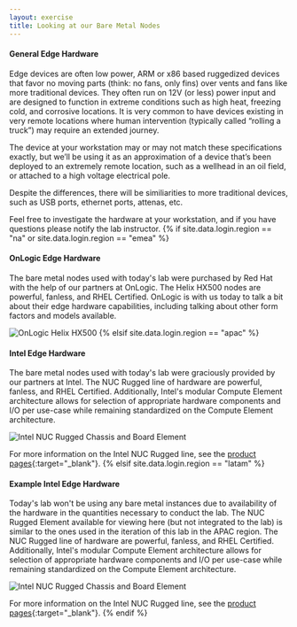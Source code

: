 ```yaml
---
layout: exercise
title: Looking at our Bare Metal Nodes
---
```


#### General Edge Hardware

Edge devices are often low power, ARM or x86 based ruggedized devices that favor no moving parts (think: no fans, only fins) over vents and fans like more traditional devices. They often run on 12V (or less) power input and are designed to function in extreme conditions such as high heat, freezing cold, and corrosive locations. It is very common to have devices existing in very remote locations where human intervention (typically called “rolling a truck”) may require an extended journey.

The device at your workstation may or may not match these specifications exactly, but we’ll be using it as an approximation of a device that’s been deployed to an extremely remote location, such as a wellhead in an oil field, or attached to a high voltage electrical pole.

Despite the differences, there will be similiarities to more traditional devices, such as USB ports, ethernet ports, attenas, etc.

Feel free to investigate the hardware at your workstation, and if you have questions please notify the lab instructor.
{% if site.data.login.region == "na" or site.data.login.region == "emea" %}

#### OnLogic Edge Hardware

The bare metal nodes used with today's lab were purchased by Red Hat with the help of our partners at OnLogic. The Helix HX500 nodes are powerful, fanless, and RHEL Certified. OnLogic is with us today to talk a bit about their edge hardware capabilities, including talking about other form factors and models available.

![OnLogic Helix HX500](/assets/images/hx500.jpg?style=centered&style=border "OnLogic Helix HX500")
{% elsif site.data.login.region == "apac" %}

#### Intel Edge Hardware

The bare metal nodes used with today's lab were graciously provided by our partners at Intel. The NUC Rugged line of hardware are powerful, fanless, and RHEL Certified. Additionally, Intel's modular Compute Element architecture allows for selection of appropriate hardware components and I/O per use-case while remaining standardized on the Compute Element architecture.

![Intel NUC Rugged Chassis and Board Element](/assets/images/nuc-rugged-element.jpg?style=centered&style=border "Intel NUC Rugged Chassis and Board Element")

For more information on the Intel NUC Rugged line, see the [product pages](https://www.intel.com/content/www/us/en/products/docs/boards-kits/nuc/nuc-assets/nuc-elements-austin-beach.html){:target="_blank"}.
{% elsif site.data.login.region == "latam" %}

#### Example Intel Edge Hardware

Today's lab won't be using any bare metal instances due to availability of the hardware in the quantities necessary to conduct the lab. The NUC Rugged Element available for viewing here (but not integrated to the lab) is similar to the ones used in the iteration of this lab in the APAC region. The NUC Rugged line of hardware are powerful, fanless, and RHEL Certified. Additionally, Intel's modular Compute Element architecture allows for selection of appropriate hardware components and I/O per use-case while remaining standardized on the Compute Element architecture.

![Intel NUC Rugged Chassis and Board Element](/assets/images/nuc-rugged-element.jpg?style=centered&style=border "Intel NUC Rugged Chassis and Board Element")

For more information on the Intel NUC Rugged line, see the [product pages](https://www.intel.com/content/www/us/en/products/docs/boards-kits/nuc/nuc-assets/nuc-elements-austin-beach.html){:target="_blank"}.
{% endif %}
